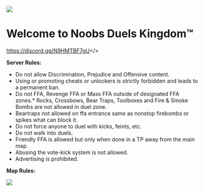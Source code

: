 ![](https://github.com/user-attachments/assets/ef299903-b718-4b26-959f-36e100620d70)

# Welcome to Noobs Duels Kingdom™

<a id="Click Here to Join Noobs Duels Kingdom™ Discord Server">https://discord.gg/N9HMTBF7gU</>

**Server Rules:**
* Do not allow Discrimination, Prejudice and Offensive content.
* Using or promoting cheats or unlockers is strictly forbidden and leads to a permanent ban.
* Do not FFA, Revenge FFA or Mass FFA outside of designated FFA zones.* Rocks, Crossbows, Bear Traps, Toolboxes and Fire & Smoke Bombs are not allowed in duel zone.
* Beartraps not allowed on ffa entrance same as nonstop firebombs or spikes what can block it.
* Do not force anyone to duel with kicks, feints, etc.
* Do not walk into duels.
* Friendly FFA is allowed but only when done in a TP away from the main map.
* Abusing the vote-kick system is not allowed.
* Advertising is prohibited.

**Map Rules:**

![](https://github.com/user-attachments/assets/eb93904a-41de-4e2e-82b9-fb60987de275)

